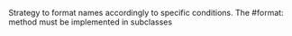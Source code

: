 Strategy to format names accordingly to specific conditions. The #format: method must be implemented in subclasses